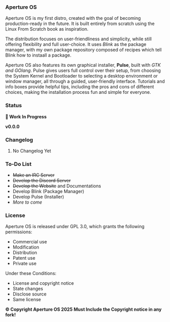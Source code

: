 ### Aperture OS

Aperture OS is my first distro, created with the goal of becoming production-ready in the future. It is built entirely from scratch using the Linux From Scratch book as inspiration.

The distribution focuses on user-friendliness and simplicity, while still offering flexibility and full user-choice. It uses *Blink* as the package manager, with my own package repository composed of recipes which tell Blink how to instaall a package.

Aperture OS also features its own graphical installer, **Pulse**, built with *GTK and GOlang*. Pulse gives users full control over their setup, from choosing the System Kernel and Bootloader to selecting a desktop environment or window manager, all through a guided, user-friendly interface. Tutorials and info boxes provide helpful tips, including the pros and cons of different choices, making the installation process fun and simple for everyone.


### Status

**🚧   Work In Progress**

**v0.0.0**

### Changelog

1. No Changelog Yet

### To-Do List

- ~~Make an IRC Server~~
- ~~Develop the Discord Server~~
- ~~Develop the Website~~ and Documentations
- Develop Blink (Package Manager)
- Develop Pulse (Installer)
- *More to come*


### License
Aperture OS is released under GPL 3.0, which grants the following permissions:

* Commercial use
* Modification
* Distribution
* Patent use
* Private use
 
Under these Conditions:

* License and copyright notice
* State changes
* Disclose source
* Same license


**&copy; Copyright Aperture OS 2025**
**Must Include the Copyright notice in any fork!**
